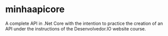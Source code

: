 # minhaapicore

A complete API in .Net Core with the intention to practice the creation of an API under the instructions of the Desenvolvedor.IO website course.
